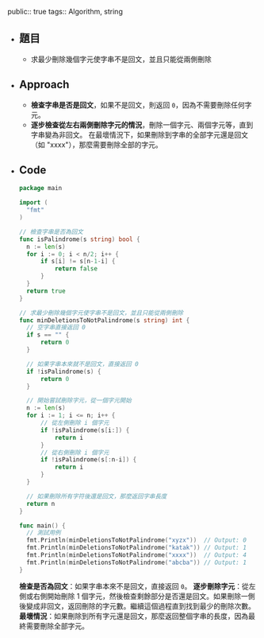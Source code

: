 public:: true
tags:: Algorithm, string

- ## 題目
	- 求最少刪除幾個字元使字串不是回文，並且只能從兩側刪除
- ## Approach
	- **檢查字串是否是回文**，如果不是回文，則返回 `0`，因為不需要刪除任何字元。
	- **逐步檢查從左右兩側刪除字元的情況**，刪除一個字元、兩個字元等，直到字串變為非回文。
	  在最壞情況下，如果刪除到字串的全部字元還是回文（如 "xxxx"），那麼需要刪除全部的字元。
- ## Code
  
  ```go
  package main
  
  import (
  	"fmt"
  )
  
  // 檢查字串是否為回文
  func isPalindrome(s string) bool {
  	n := len(s)
  	for i := 0; i < n/2; i++ {
  		if s[i] != s[n-1-i] {
  			return false
  		}
  	}
  	return true
  }
  
  // 求最少刪除幾個字元使字串不是回文，並且只能從兩側刪除
  func minDeletionsToNotPalindrome(s string) int {
  	// 空字串直接返回 0
  	if s == "" {
  		return 0
  	}
  
  	// 如果字串本來就不是回文，直接返回 0
  	if !isPalindrome(s) {
  		return 0
  	}
  
  	// 開始嘗試刪除字元，從一個字元開始
  	n := len(s)
  	for i := 1; i <= n; i++ {
  		// 從左側刪除 i 個字元
  		if !isPalindrome(s[i:]) {
  			return i
  		}
  		// 從右側刪除 i 個字元
  		if !isPalindrome(s[:n-i]) {
  			return i
  		}
  	}
  
  	// 如果刪除所有字符後還是回文，那麼返回字串長度
  	return n
  }
  
  func main() {
  	// 測試用例
  	fmt.Println(minDeletionsToNotPalindrome("xyzx"))  // Output: 0
  	fmt.Println(minDeletionsToNotPalindrome("katak")) // Output: 1
  	fmt.Println(minDeletionsToNotPalindrome("xxxx"))  // Output: 4
  	fmt.Println(minDeletionsToNotPalindrome("abcba")) // Output: 1
  }
  ```
  **檢查是否為回文**：如果字串本來不是回文，直接返回 `0`。
  **逐步刪除字元**：從左側或右側開始刪除 1 個字元，然後檢查剩餘部分是否還是回文。如果刪除一側後變成非回文，返回刪除的字元數。繼續這個過程直到找到最少的刪除次數。
  **最壞情況**：如果刪除到所有字元還是回文，那麼返回整個字串的長度，因為最終需要刪除全部字元。